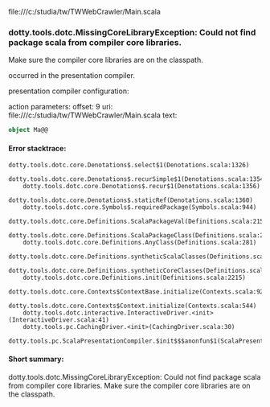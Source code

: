 file:///c:/studia/tw/TWWebCrawler/Main.scala
### dotty.tools.dotc.MissingCoreLibraryException: Could not find package scala from compiler core libraries.
Make sure the compiler core libraries are on the classpath.
   

occurred in the presentation compiler.

presentation compiler configuration:


action parameters:
offset: 9
uri: file:///c:/studia/tw/TWWebCrawler/Main.scala
text:
```scala
object Ma@@

```



#### Error stacktrace:

```
dotty.tools.dotc.core.Denotations$.select$1(Denotations.scala:1326)
	dotty.tools.dotc.core.Denotations$.recurSimple$1(Denotations.scala:1354)
	dotty.tools.dotc.core.Denotations$.recur$1(Denotations.scala:1356)
	dotty.tools.dotc.core.Denotations$.staticRef(Denotations.scala:1360)
	dotty.tools.dotc.core.Symbols$.requiredPackage(Symbols.scala:944)
	dotty.tools.dotc.core.Definitions.ScalaPackageVal(Definitions.scala:215)
	dotty.tools.dotc.core.Definitions.ScalaPackageClass(Definitions.scala:218)
	dotty.tools.dotc.core.Definitions.AnyClass(Definitions.scala:281)
	dotty.tools.dotc.core.Definitions.syntheticScalaClasses(Definitions.scala:2184)
	dotty.tools.dotc.core.Definitions.syntheticCoreClasses(Definitions.scala:2199)
	dotty.tools.dotc.core.Definitions.init(Definitions.scala:2215)
	dotty.tools.dotc.core.Contexts$ContextBase.initialize(Contexts.scala:921)
	dotty.tools.dotc.core.Contexts$Context.initialize(Contexts.scala:544)
	dotty.tools.dotc.interactive.InteractiveDriver.<init>(InteractiveDriver.scala:41)
	dotty.tools.pc.CachingDriver.<init>(CachingDriver.scala:30)
	dotty.tools.pc.ScalaPresentationCompiler.$init$$$anonfun$1(ScalaPresentationCompiler.scala:85)
```
#### Short summary: 

dotty.tools.dotc.MissingCoreLibraryException: Could not find package scala from compiler core libraries.
Make sure the compiler core libraries are on the classpath.
   